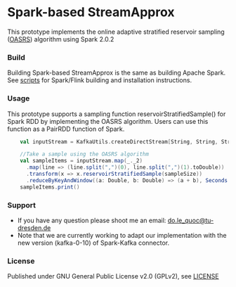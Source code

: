 Spark-based StreamApprox
========================

This prototype implements the online adaptive stratified reservoir sampling ([OASRS](https://dl.acm.org/citation.cfm?id=3135989&CFID=1011170257&CFTOKEN=36003206)) algorithm using Spark 2.0.2

### Build

Building Spark-based StreamApprox is the same as building Apache Spark.
See [scripts](https://github.com/streamapprox/flink-setup) for Spark/Flink building and installation instructions.

### Usage

This prototype supports a sampling function reservoirStratifiedSample() for Spark RDD by implementing the OASRS algorithm.
Users can use this function as a PairRDD function of Spark.


```scala
    val inputStream = KafkaUtils.createDirectStream[String, String, StringDecoder, StringDecoder](ssc, kafkaParams, topicsSet)

    //Take a sample using the OASRS algorithm
    val sampleItems = inputStream.map(_._2)
      .map(line => (line.split(",")(0), line.split(",")(1).toDouble))
      .transform(x => x.reservoirStratifiedSample(sampleSize))
      .reduceByKeyAndWindow((a: Double, b: Double) => (a + b), Seconds(10), Seconds(5))
    sampleItems.print()
```

### Support
* If you have any question please shoot me an email: do.le_quoc@tu-dresden.de
* Note that we are currently working to adapt our implementation with the new version (kafka-0-10) of Spark-Kafka connector.

### License
Published under GNU General Public License v2.0 (GPLv2), see [LICENSE](LICENSE)
